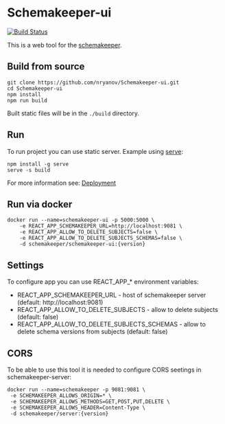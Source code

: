 # Schemakeeper-ui

[![Build Status](https://img.shields.io/travis/nryanov/Schemakeeper-ui/master.svg)](https://travis-ci.com/nryanov/Schemakeeper-ui)

This is a web tool for the [schemakeeper](https://github.com/nryanov/Schemakeeper).
 
## Build from source
```text
git clone https://github.com/nryanov/Schemakeeper-ui.git
cd Schemakeeper-ui
npm install
npm run build
```

Built static files will be in the `./build` directory.

## Run
To run project you can use static server. 
Example using [serve](https://github.com/zeit/serve):
```text
npm install -g serve
serve -s build
```

For more information see: [Deployment](https://create-react-app.dev/docs/deployment/)

## Run via docker
```text
docker run --name=schemakeeper-ui -p 5000:5000 \
    -e REACT_APP_SCHEMAKEEPER_URL=http://localhost:9081 \
    -e REACT_APP_ALLOW_TO_DELETE_SUBJECTS=false \
    -e REACT_APP_ALLOW_TO_DELETE_SUBJECTS_SCHEMAS=false \
    -d schemakeeper/schemakeeper-ui:{version}
```

## Settings
To configure app you can use REACT_APP_* environment variables:
- REACT_APP_SCHEMAKEEPER_URL - host of schemakeeper server (default: http://localhost:9081)
- REACT_APP_ALLOW_TO_DELETE_SUBJECTS - allow to delete subjects (default: false)
- REACT_APP_ALLOW_TO_DELETE_SUBJECTS_SCHEMAS - allow to delete schema versions from subjects (default: false)

## CORS
To be able to use this tool it is needed to configure CORS seetings in schemakeeper-server:

```
docker run --name=schemakeeper -p 9081:9081 \
 -e SCHEMAKEEPER_ALLOWS_ORIGIN=* \
 -e SCHEMAKEEPER_ALLOWS_METHODS=GET,POST,PUT,DELETE \
 -e SCHEMAKEEPER_ALLOWS_HEADER=Content-Type \
 -d schemakeeper/server:{version}
```